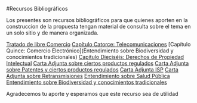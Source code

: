 #Recursos Bibliográficos

Los presentes son recursos bibliográficos para que quienes aporten 
en la construccion de la propuesta tengan material de consulta sobre 
el tema en un solo sitio y de manera organizada.

[Tratado de libre Comercio](http://www.tlc.gov.co/publicaciones.php?id=727)
[Capítulo Catorce: Telecomunicaciones](http://www.tlc.gov.co/descargar.php?id=59292)
[Capítulo Quince: Comercio Electrónico](Entendimiento sobre Biodiversidad y conocimientos tradicionales)
[Capítulo Dieciséis: Derechos de Propiedad Intelectual](http://www.tlc.gov.co/descargar.php?id=59298)
[Carta Adjunta sobre ciertos productos regulados](http://www.tlc.gov.co/descargar.php?id=59294)
[Carta Adjunta sobre Patentes y ciertos productos regulados](http://www.tlc.gov.co/descargar.php?id=59296)
[Carta Adjunta ISP](http://www.tlc.gov.co/descargar.php?id=59295)
[Carta Adjunta sobre Retransmisiones](http://www.tlc.gov.co/descargar.php?id=59297)
[Entendimiento sobre Salud Pública](http://www.tlc.gov.co/descargar.php?id=59299)
[Entendimiento sobre Biodiversidad y conocimientos tradicionales](http://www.tlc.gov.co/descargar.php?id=59316)

Agradecemos tu aporte y esperamos que este recurso sea de utilidad